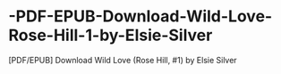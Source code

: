 # -PDF-EPUB-Download-Wild-Love-Rose-Hill-1-by-Elsie-Silver
[PDF/EPUB] Download Wild Love (Rose Hill, #1) by Elsie Silver
